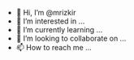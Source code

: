 - 👋 Hi, I’m @mrizkir
- 👀 I’m interested in ...
- 🌱 I’m currently learning ...
- 💞️ I’m looking to collaborate on ...
- 📫 How to reach me ...

<!---
mrizkir/mrizkir is a ✨ special ✨ repository because its `README.md` (this file) appears on your GitHub profile.
You can click the Preview link to take a look at your changes.
--->
